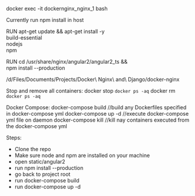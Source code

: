 docker exec -it dockernginx_nginx_1 bash

Currently run npm install in host

RUN apt-get update && apt-get install -y \
build-essential \
nodejs \
npm

RUN cd /usr/share/nginx/angular2/angular2_ts && \
npm install --production

/d/Files/Documents/Projects/Docker\ Nginx\ and\ Django/docker-nginx

Stop and remove all containers:
docker stop `docker ps -aq`
docker rm `docker ps -aq`

Docker Compose:
docker-compose build //build any Dockerfiles specified in docker-compose yml
docker-compose up -d //execute docker-compose yml file on daemon
docker-compose kill //kill nay containers executed from the docker-compose yml

Steps:

- Clone the repo
- Make sure node and npm are installed on your machine
- open static/angular2
- run npm install --production
- go back to project root
- run docker-compose build
- run docker-compose up -d